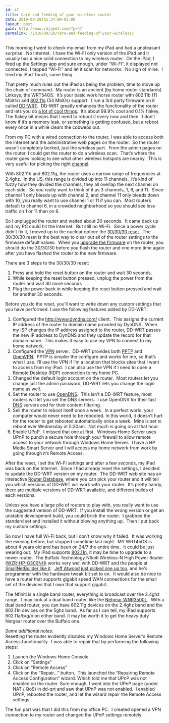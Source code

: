 ```yaml
---
id: 47
title: Care and feeding of your wireless router
date: 2010-09-28T15:34:00-05:00
layout: post
guid: http://www.rajapet.com/?p=47
permalink: /2010/09/28/care-and-feeding-of-your-wireless/
---
```

This morning I went to check my email from my iPad and had a unpleasant surprise.  No Internet.  I have the Wi-Fi only version of the iPad and it usually has a nice solid connection to my wireless router.  On the iPad, I fired up the Settings app and sure enough, under “Wi-Fi”, it displayed not connected. I tapped “Wi-Fi” and let it scan for networks.  No sign of mine.  I tried my iPod Touch, same thing.

That pretty much rules out the iPad as being the problem, time to move up the chain of command.  My router is an ancient (by home router standards) Linksys, the WRT54GS.  It’s your basic work horse router with 802.11b (11 Mbit/s) and [802.11g](http://en.wikipedia.org/wiki/802.11g) (54 Mbit/s) support.  I run a 3rd party firmware on it called [DD-WRT](http://www.dd-wrt.com/site/index "DD-WRT is a Linux based alternative OpenSource firmware suitable for a great variety of WLAN routers and embedded systems. The main emphasis lies on providing the easiest possible handling while at the same time supporting a great number of functionalities within the framework of the respective hardware platform used.").  DD-WRT greatly enhances the functionality of the router and lets you do [a lot of cool things](http://en.wikipedia.org/wiki/DD-WRT#Features).  It’s about 99.9% cool and 0.1% flakey.  The flakey bit means that I need to reboot it every now and then.  I don’t know if it’s a memory leak, or something is getting confused, but a reboot every once in a while clears the cobwebs out.

From my PC with a wired connection to the router, I was able to access both the Internet and the administrative web pages on the router.  So the router wasn’t completely borked, just the wireless part.  From the admin pages on the router, I could get the router to do a wireless scan.  That’s where the router goes looking to see what other wireless hotspots are nearby.  This is very useful for picking the right [channel](http://en.wikipedia.org/wiki/802.11g#Channels_and_Frequencies).  

With 802.11b and 802.11g, the router uses a narrow range of frequencies at 2.4ghz.  In the US, this range is divided up into 11 channels.  It’s kind of fuzzy how they divided the channels, they all overlap the next channel on each side.  So you really want to think of it as 3 channels, 1, 6, and 11.  Since channel 1 only bleeds up with channel 2, and channel 11 only bleeds down with 10, you really want to use channel 1 or 11 if you can.  Most routers default to channel 6, in a crowded neighborhood so you should see less traffic on 1 or 11 than on 6.

So I unplugged the router and waited about 20 seconds.  It came back up and my PC could hit the Internet.  But still no Wi-Fi.  Since a power cycle didn’t fix it, I moved up to the nuclear option: the [30/30/30 reset](http://www.dd-wrt.com/wiki/index.php/Hard_reset_or_30/30/30).  The 30/30/30 reset is the best way to clear out all of the router settings to the firmware default values.  When you [upgrade the firmware](http://www.dd-wrt.com/wiki/index.php/Installation) on the router, you should do the 30/30/30 before you flash the router and one more time again after you have flashed the router to the new firmware.

There are 3 steps to the 30/30/30 reset:

  1. Press and hold the reset button on the router and wait 30 seconds.
  2. While keeping the reset button pressed, unplug the power from the router and wait 30 more seconds
  3. Plug the power back in while keeping the reset button pressed and wait for another 30 seconds.

Before you do the reset, you’ll want to write down any custom settings that you have performed. I use the following features added by DD-WRT:

  1. Configured the <http://www.dyndns.com/> client.  This assigns the current IP address of the router to domain name provided by DynDNS.  When my ISP changes the IP address assigned to the router, DD-WRT passes the new IP address to DynDNS and they update the record for that domain name.  This makes it easy to use my VPN to connect to my home network.
  2. Configured the [VPN](http://en.wikipedia.org/wiki/Vpn) server.  DD-WRT provides both [PPTP](http://en.wikipedia.org/wiki/Point-to-Point_Tunneling_Protocol "The Point-to-Point Tunneling Protocol (PPTP) is a method for implementing virtual private networks. PPTP uses a control channel over TCP and a GRE tunnel operating to encapsulate PPP packets.") and [OpenVPN](http://openvpn.net/index.php/open-source/333-what-is-openvpn.html "OpenVPN is a free and open source software application that implements virtual private network (VPN) solutions for creating secure point-to-point or site-to-site connections in routed or bridged configurations and remote access facilities. It uses SSL/TLS security for encryption and is capable of traversing network address translators (NATs) and firewalls. It was written by James Yonan and is published under the GNU General Public License (GPL)").  PPTP is simpler the configure and works for me, so that’s what I use. I’ll use the VPN if I’m a location that blocks sites that I want to access from my iPad.  I can also use the VPN if I need to open a Remote Desktop (RDP) connection to my home PC.
  3. Changed the default login account on the router.  Most routers let you change just the admin password, DD-WRT lets you change the login name as well.
  4. Set the router to use [OpenDNS](http://www.opendns.com/).  This isn’t a DD-WRT feature, most routers will let you set the DNS servers.  I use OpenDNS for their fast [DNS](http://en.wikipedia.org/wiki/Domain_Name_System) servers and for their content filtering.
  5. Sell the router to reboot itself once a week.  In a perfect world, your computer would never need to be rebooted. In this world, it doesn’t hurt for the router to get rebooted automatically once a week.  Mine is set to reboot ever Wednesday at 5:30am.  Not much is going on at that hour.
  6. Enable [UPnP](http://en.wikipedia.org/wiki/Universal_Plug_and_Play "Universal Plug and Play (UPnP) is a set of networking protocols for primarily residential networks without expert administrators that permits networked devices, such as personal computers, printers, Internet gateways, Wi-Fi access points, mobile device, to seamlessly discover each others presence on the network and establish functional network services for data sharing, communications, and entertainment").  I missed that one at first.  Windows Home Server uses UPnP to punch a secure hole through your firewall to allow remote access to your network through Windows Home Server.  I have a HP Media Smart Server and I will access my home network from work by going through it’s Remote Access.

After the reset, I set the Wi-Fi settings and after a few seconds, my iPad was back on the Internet.  Since I had already reset the settings, I decided to update the DD-WRT version on my router.  The DD-WRT web site has an interactive [Router Database](http://www.dd-wrt.com/site/support/router-database), where you can pick your router and it will tell you which versions of DD-WRT will work with your router.  It’s pretty handy, there are multiple versions of DD-WRT available, and different builds of each versions.

Unless you have a large pile of routers to play with, you really want to use the suggested version of DD-WRT.  If you install the wrong version or get an unstable development build, you could brick the router.  I grabbed the standard set and installed it without blowing anything up.  Then I put back my custom settings.

So now I have full Wi-Fi back, but I don’t know why it failed.  It was working the evening before, but stopped sometime last night.  MY WRT45GS is about 4 years old and has been on 24/7 the entire time.  It could be just wearing out.  My iPad supports [802.11n](http://en.wikipedia.org/wiki/802.11n), it may be time to upgrade to a newer router.  The Buffalo Technology Nfiniti Wireless-N High Power Router ([WZR-HP-G300NH](http://www.buffalotech.com/products/wireless/nfiniti-wireless-n/nfiniti-wireless-n-high-power-router-access-point-wzr-hp-g300nh/)) works very well with DD-WRT and the people at [SmallNetBuilder like it](http://www.smallnetbuilder.com/wireless/wireless-reviews/30889-buffalo-nfiniti-wireless-n-high-power-router-a-access-point-reviewed).  [Jeff Atwood just picked one up too](http://www.codinghorror.com/blog/2010/09/because-everyone-needs-a-router.html), and he’s programmer with the hardware tweak bit set to on.  It would also be nice to have a router that supports gigabit speed WAN connections for the small set of the devices that I own that support gigabit.  

The Nfiniti is a single band router, everything is broadcast over the 2.4ghz range.  I may look at a dual band router, like the [Netgear WNR3500L](http://www.myopenrouter.com/category/40/WNR3500L-Open-Source-Router).  With a dual band router, you can have 802.11g devices on the 2.4ghz band and the 802.11n devices on the 5ghz band.  As far as I can tell, my iPad supports 802.11a/b/g/n on either band. It may be worth it to get the heavy duty Netgear router over the Buffalo one.

_Some additional notes_:  
Resetting the router evidently disabled my Windows Home Server’s Remote Access functionality.  I was able to repair that by performing the following steps:

  1. Launch the Windows Home Console
  2. Click on “Settings”
  3. Click on “Remote Access”
  4. Click on the “Repair…” button.  This launched the “Repairing Remote Access Configuration” wizard. Which told me that UPnP was not enabled on the router. Sure enough, I went into the UPnP page (under NAT / QoS) in dd-qrt and saw that UPnP was not enabled.  I enabled UPnP, rebooted the router, and let the wizard repair the Remote Access settings.  

The fun part was that I did this from my office PC.  I created opened a VPN connection to my router and changed the UPnP settings remotely.